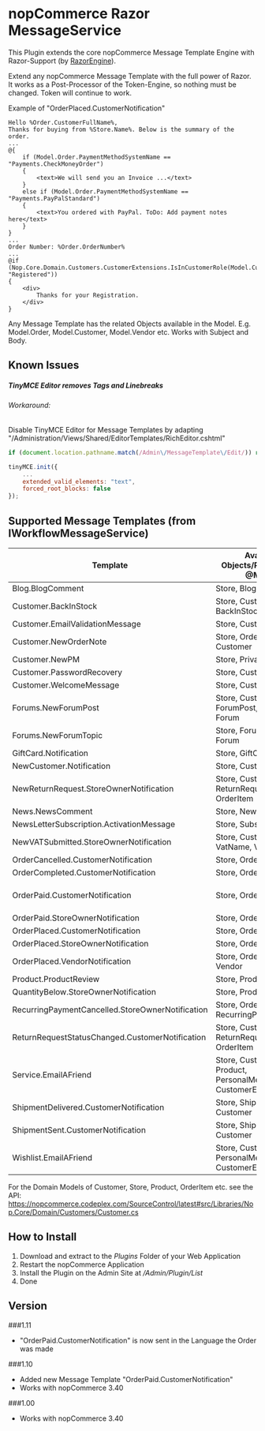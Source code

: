 nopCommerce Razor MessageService
=========

This Plugin extends the core nopCommerce Message Template Engine with Razor-Support (by [RazorEngine]).

Extend any nopCommerce Message Template with the full power of Razor. It works as a Post-Processor of the Token-Engine, so nothing must be changed. Token will continue to work.

Example of "OrderPlaced.CustomerNotification"

```razor
Hello %Order.CustomerFullName%, 
Thanks for buying from %Store.Name%. Below is the summary of the order. 
...
@{
	if (Model.Order.PaymentMethodSystemName == "Payments.CheckMoneyOrder")
	{
		<text>We will send you an Invoice ...</text>
	}
	else if (Model.Order.PaymentMethodSystemName == "Payments.PayPalStandard")
	{
		<text>You ordered with PayPal. ToDo: Add payment notes here</text>
	}
}
...
Order Number: %Order.OrderNumber%
...
@if (Nop.Core.Domain.Customers.CustomerExtensions.IsInCustomerRole(Model.Customer, "Registered"))
{
	<div>
		Thanks for your Registration.
	</div>
}
```

Any Message Template has the related Objects available in the Model. E.g. Model.Order, Model.Customer, Model.Vendor etc.  Works with Subject and Body.


Known Issues
-------
##### TinyMCE Editor removes <text> Tags and Linebreaks
###### Workaround:
Disable TinyMCE Editor for Message Templates by adapting "/Administration/Views/Shared/EditorTemplates/RichEditor.cshtml"
```javascript
if (document.location.pathname.match(/Admin\/MessageTemplate\/Edit/)) return;

tinyMCE.init({
    ...
    extended_valid_elements: "text",
    forced_root_blocks: false
});
```


Supported Message Templates (from IWorkflowMessageService)
----

Template | Available Objects/Properties in @Model. | Notes
--- | --- | ---
Blog.BlogComment | Store, BlogComment
Customer.BackInStock | Store, Customer, BackInStockSubscription
Customer.EmailValidationMessage | Store, Customer
Customer.NewOrderNote | Store, OrderNote, Order, Customer
Customer.NewPM | Store, PrivateMessage
Customer.PasswordRecovery | Store, Customer
Customer.WelcomeMessage | Store, Customer
Forums.NewForumPost | Store, Customer, ForumPost, ForumTopic, Forum
Forums.NewForumTopic | Store, ForumTopic, Forum
GiftCard.Notification | Store, GiftCard
NewCustomer.Notification | Store, Customer
NewReturnRequest.StoreOwnerNotification | Store, Customer, ReturnRequest, OrderItem
News.NewsComment | Store, NewsComment
NewsLetterSubscription.ActivationMessage | Store, Subscription
NewVATSubmitted.StoreOwnerNotification | Store, Customer, VatName, VatAddress
OrderCancelled.CustomerNotification | Store, Order, Customer
OrderCompleted.CustomerNotification | Store, Order, Customer
OrderPaid.CustomerNotification | Store, Order, Customer | **Additional Message Template**
OrderPaid.StoreOwnerNotification | Store, Order, Customer
OrderPlaced.CustomerNotification | Store, Order, Customer
OrderPlaced.StoreOwnerNotification | Store, Order, Customer
OrderPlaced.VendorNotification | Store, Order, Customer, Vendor
Product.ProductReview | Store, ProductReview
QuantityBelow.StoreOwnerNotification | Store, Product
RecurringPaymentCancelled.StoreOwnerNotification | Store, Order, Customer, RecurringPayment
ReturnRequestStatusChanged.CustomerNotification | Store, Customer, ReturnRequest, OrderItem
Service.EmailAFriend | Store, Customer, Product, PersonalMessage, CustomerEmail
ShipmentDelivered.CustomerNotification | Store, Shipment, Order, Customer
ShipmentSent.CustomerNotification | Store, Shipment, Order, Customer
Wishlist.EmailAFriend | Store, Customer, PersonalMessage, CustomerEmail


For the Domain Models of Customer, Store, Product, OrderItem etc. see the API:  https://nopcommerce.codeplex.com/SourceControl/latest#src/Libraries/Nop.Core/Domain/Customers/Customer.cs





How to Install
----
1. Download and extract to the *Plugins* Folder of your Web Application
2. Restart the nopCommerce Application
3. Install the Plugin on the Admin Site at */Admin/Plugin/List*
4. Done



Version
----
###1.11
* "OrderPaid.CustomerNotification" is now sent in the Language the Order was made

###1.10
* Added new Message Template "OrderPaid.CustomerNotification"
* Works with nopCommerce 3.40 

###1.00
* Works with nopCommerce 3.40

[RazorEngine]:https://github.com/Antaris/RazorEngine
